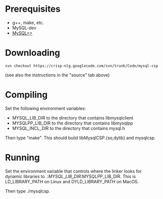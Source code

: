 # Prerequisites #

  * g++, make, etc.
  * MySQL-dev
  * [MySQL++](http://tangentsoft.net/mysql++/)


# Downloading #

```
svn checkout https://crisp-nlg.googlecode.com/svn/trunk/Code/mysql-csp
```

(see also the instructions in the "source" tab above)


# Compiling #

Set the following environment variables:
  * MYSQL\_LIB\_DIR to the directory that contains libmysqlclient
  * MYSQLPP\_LIB\_DIR to the directory that contains libmysqlpp
  * MYSQL\_INCL\_DIR to the directory that contains mysql.h

Then type "make". This should build libMysqlCSP.{so,dylib} and mysqlcsp.



# Running #

Set the environment variable that controls where the linker looks for dynamic libraries to .:$MYSQL\_LIB\_DIR:$MYSQLPP\_LIB\_DIR.  This is LD\_LIBRARY\_PATH on Linux and DYLD\_LIBRARY\_PATH on MacOS.

Then type ./mysqlcsp.
